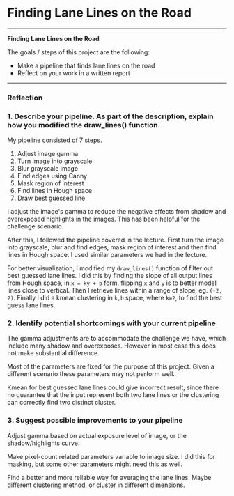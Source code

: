 # **Finding Lane Lines on the Road** 

---

**Finding Lane Lines on the Road**

The goals / steps of this project are the following:
* Make a pipeline that finds lane lines on the road
* Reflect on your work in a written report


[//]: # (Image References)

[image1]: ./examples/grayscale.jpg "Grayscale"

---

### Reflection

### 1. Describe your pipeline. As part of the description, explain how you modified the draw_lines() function.

My pipeline consisted of 7 steps. 

1. Adjust image gamma
2. Turn image into grayscale
3. Blur grayscale image
4. Find edges using Canny
5. Mask region of interest
6. Find lines in Hough space
7. Draw best guessed line

I adjust the image's gamma to reduce the negative effects from shadow and overexposed highlights in the images. This has been helpful for the challenge scenario.

After this, I followed the pipeline covered in the lecture. First turn the image into grayscale, blur and find edges, mask region of interest and then find lines in Hough space. I used similar parameters we had in the lecture.

For better visualization, I modified my `draw_lines()` function of filter out best guessed lane lines. I did this by finding the slope of all output lines from Hough space, in `x = ky + b` form, flipping `x` and `y` is to better model lines close to vertical. Then I retrieve lines within a range of slope, eg. `(-2, 2)`. Finally I did a kmean clustering in `k,b` space, where `k=2`, to find the best guess lane lines.


### 2. Identify potential shortcomings with your current pipeline


The gamma adjustments are to accommodate the challenge we have, which include many shadow and overexposes. However in most case this does not make substantial difference.

Most of the parameters are fixed for the purpose of this project. Given a different scenario these parameters may not perform well.

Kmean for best guessed lane lines could give incorrect result, since there no guarantee that the input represent both two lane lines or the clustering can correctly find two distinct cluster.


### 3. Suggest possible improvements to your pipeline

Adjust gamma based on actual exposure level of image, or the shadow/highlights curve.

Make pixel-count related parameters variable to image size. I did this for masking, but some other parameters might need this as well.

Find a better and more reliable way for averaging the lane lines. Maybe different clustering method, or cluster in different dimensions. 
